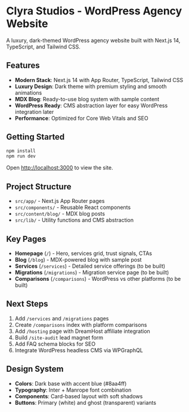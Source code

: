 # Clyra Studios - WordPress Agency Website

A luxury, dark-themed WordPress agency website built with Next.js 14, TypeScript, and Tailwind CSS.

## Features

- **Modern Stack**: Next.js 14 with App Router, TypeScript, Tailwind CSS
- **Luxury Design**: Dark theme with premium styling and smooth animations
- **MDX Blog**: Ready-to-use blog system with sample content
- **WordPress Ready**: CMS abstraction layer for easy WordPress integration later
- **Performance**: Optimized for Core Web Vitals and SEO

## Getting Started

```bash
npm install
npm run dev
```

Open [http://localhost:3000](http://localhost:3000) to view the site.

## Project Structure

- `src/app/` - Next.js App Router pages
- `src/components/` - Reusable React components
- `src/content/blog/` - MDX blog posts
- `src/lib/` - Utility functions and CMS abstraction

## Key Pages

- **Homepage** (`/`) - Hero, services grid, trust signals, CTAs
- **Blog** (`/blog`) - MDX-powered blog with sample post
- **Services** (`/services`) - Detailed service offerings (to be built)
- **Migrations** (`/migrations`) - Migration service page (to be built)
- **Comparisons** (`/comparisons`) - WordPress vs other platforms (to be built)

## Next Steps

1. Add `/services` and `/migrations` pages
2. Create `/comparisons` index with platform comparisons
3. Add `/hosting` page with DreamHost affiliate integration
4. Build `/site-audit` lead magnet form
5. Add FAQ schema blocks for SEO
6. Integrate WordPress headless CMS via WPGraphQL

## Design System

- **Colors**: Dark base with accent blue (#8aa4ff)
- **Typography**: Inter + Manrope font combination
- **Components**: Card-based layout with soft shadows
- **Buttons**: Primary (white) and ghost (transparent) variants